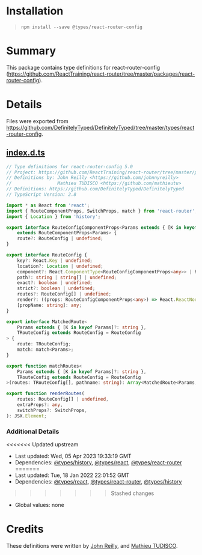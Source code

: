 # Installation
> `npm install --save @types/react-router-config`

# Summary
This package contains type definitions for react-router-config (https://github.com/ReactTraining/react-router/tree/master/packages/react-router-config).

# Details
Files were exported from https://github.com/DefinitelyTyped/DefinitelyTyped/tree/master/types/react-router-config.
## [index.d.ts](https://github.com/DefinitelyTyped/DefinitelyTyped/tree/master/types/react-router-config/index.d.ts)
````ts
// Type definitions for react-router-config 5.0
// Project: https://github.com/ReactTraining/react-router/tree/master/packages/react-router-config, https://github.com/reacttraining/react-router
// Definitions by: John Reilly <https://github.com/johnnyreilly>
//                 Mathieu TUDISCO <https://github.com/mathieutu>
// Definitions: https://github.com/DefinitelyTyped/DefinitelyTyped
// TypeScript Version: 2.8

import * as React from 'react';
import { RouteComponentProps, SwitchProps, match } from 'react-router';
import { Location } from 'history';

export interface RouteConfigComponentProps<Params extends { [K in keyof Params]?: string } = {}>
    extends RouteComponentProps<Params> {
    route?: RouteConfig | undefined;
}

export interface RouteConfig {
    key?: React.Key | undefined;
    location?: Location | undefined;
    component?: React.ComponentType<RouteConfigComponentProps<any>> | React.ComponentType | undefined;
    path?: string | string[] | undefined;
    exact?: boolean | undefined;
    strict?: boolean | undefined;
    routes?: RouteConfig[] | undefined;
    render?: ((props: RouteConfigComponentProps<any>) => React.ReactNode) | undefined;
    [propName: string]: any;
}

export interface MatchedRoute<
    Params extends { [K in keyof Params]?: string },
    TRouteConfig extends RouteConfig = RouteConfig
> {
    route: TRouteConfig;
    match: match<Params>;
}

export function matchRoutes<
    Params extends { [K in keyof Params]?: string },
    TRouteConfig extends RouteConfig = RouteConfig
>(routes: TRouteConfig[], pathname: string): Array<MatchedRoute<Params, TRouteConfig>>;

export function renderRoutes(
    routes: RouteConfig[] | undefined,
    extraProps?: any,
    switchProps?: SwitchProps,
): JSX.Element;

````

### Additional Details
<<<<<<< Updated upstream
 * Last updated: Wed, 05 Apr 2023 19:33:19 GMT
 * Dependencies: [@types/history](https://npmjs.com/package/@types/history), [@types/react](https://npmjs.com/package/@types/react), [@types/react-router](https://npmjs.com/package/@types/react-router)
=======
 * Last updated: Tue, 18 Jan 2022 22:01:52 GMT
 * Dependencies: [@types/react](https://npmjs.com/package/@types/react), [@types/react-router](https://npmjs.com/package/@types/react-router), [@types/history](https://npmjs.com/package/@types/history)
>>>>>>> Stashed changes
 * Global values: none

# Credits
These definitions were written by [John Reilly](https://github.com/johnnyreilly), and [Mathieu TUDISCO](https://github.com/mathieutu).
